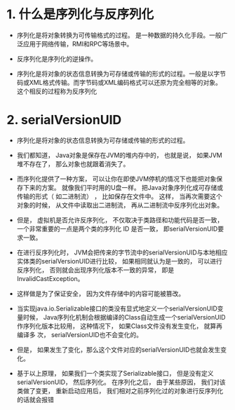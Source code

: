 # 1. 什么是序列化与反序列化
- 序列化是将对象转换为可传输格式的过程。 是一种数据的持久化手段。一般广泛应用于网络传输，RMI和RPC等场景中。

- 反序列化是序列化的逆操作。

- 序列化是将对象的状态信息转换为可存储或传输的形式的过程。一般是以字节码或XML格式传输。而字节码或XML编码格式可以还原为完全相等的对象。这个相反的过程称为反序列化
# 2. serialVersionUID
- 序列化是将对象的状态信息转换为可存储或传输的形式的过程。

- 我们都知道， Java对象是保存在JVM的堆内存中的， 也就是说， 如果JVM堆不存在了， 那么对象也就跟着消失了。

- ⽽序列化提供了⼀种⽅案， 可以让你在即使JVM停机的情况下也能把对象保存下来的⽅案。 就像我们平时⽤的U盘⼀样。 把Java对象序列化成可存储或传输的形式（ 如⼆进制流） ， ⽐如保存在⽂件中。 这样， 当再次需要这个对象的时候， 从⽂件中读取出⼆进制流， 再从⼆进制流中反序列化出对象。

- 但是， 虚拟机是否允许反序列化， 不仅取决于类路径和功能代码是否⼀致， ⼀个⾮常重要的⼀点是两个类的序列化 ID 是否⼀致， 即serialVersionUID要求⼀致。

- 在进⾏反序列化时， JVM会把传来的字节流中的serialVersionUID与本地相应实体类的serialVersionUID进⾏⽐较， 如果相同就认为是⼀致的， 可以进⾏反序列化， 否则就会出现序列化版本不⼀致的异常， 即是InvalidCastException。

- 这样做是为了保证安全， 因为⽂件存储中的内容可能被篡改。

- 当实现java.io.Serializable接口的类没有显式地定义⼀个serialVersionUID变量时候， Java序列化机制会根据编译的Class⾃动⽣成⼀个serialVersionUID作序列化版本⽐较⽤， 这种情况下， 如果Class⽂件没有发⽣变化， 就算再编译多 次， serialVersionUID也不会变化的。

- 但是， 如果发⽣了变化，那么这个⽂件对应的serialVersionUID也就会发⽣变化。

- 基于以上原理， 如果我们⼀个类实现了Serializable接口， 但是没有定义serialVersionUID， 然后序列化。 在序列化之后， 由于某些原因， 我们对该类做了变更， 重新启动应⽤后， 我们相对之前序列化过的对象进⾏反序列化的话就会报错